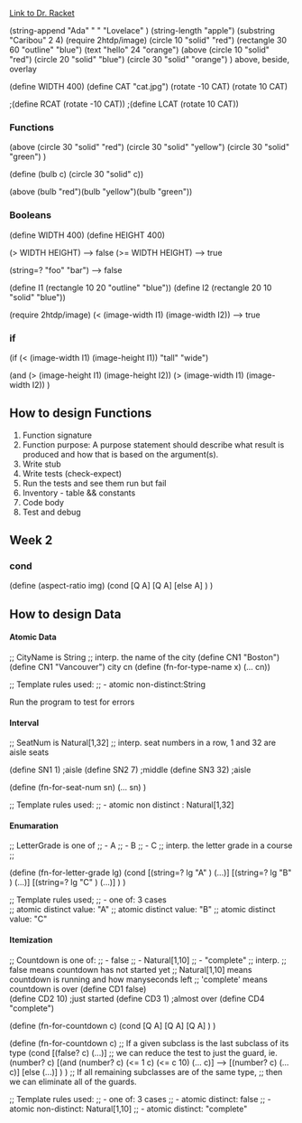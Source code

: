 [Link to Dr. Racket](http://racket-lang.org/download/)

(string-append "Ada" " " "Lovelace" )
(string-length "apple")
(substring "Caribou" 2 4)
(require 2htdp/image)
(circle 10 "solid" "red")
(rectangle 30 60 "outline" "blue")
(text "hello" 24 "orange")
(above
(circle 10 "solid" "red")
(circle 20 "solid" "blue")
(circle 30 "solid" "orange")
)
above, beside, overlay

(define WIDTH 400)
(define CAT "cat.jpg")
(rotate -10 CAT)
(rotate 10 CAT)

;(define RCAT (rotate -10 CAT))
;(define LCAT (rotate 10 CAT))

### Functions

(above
(circle 30 "solid" "red")
(circle 30 "solid" "yellow")
(circle 30 "solid" "green")
)

(define (bulb c)
(circle 30 "solid" c))

(above (bulb "red")(bulb "yellow")(bulb "green"))

### Booleans

(define WIDTH 400)
(define HEIGHT 400)

(> WIDTH HEIGHT) --> false
(>= WIDTH HEIGHT) --> true

(string=? "foo" "bar") --> false

(define I1 (rectangle 10 20 "outline" "blue"))
(define I2 (rectangle 20 10 "solid" "blue"))

(require 2htdp/image)
(< (image-width I1)
(image-width I2)) --> true

### if

(if (< (image-width I1)
(image-height I1))
"tall"
"wide")

(and (> (image-height I1) (image-height I2))
(> (image-width I1) (image-width I2))
)

## How to design Functions

1.  Function signature
2.  Function purpose:
    A purpose statement should describe what result is produced and how that is based on the argument(s).
3.  Write stub
4.  Write tests (check-expect)
5.  Run the tests and see them run but fail
6.  Inventory - table && constants
7.  Code body
8.  Test and debug


## Week 2

### cond

(define (aspect-ratio img)
  (cond [Q A]
        [Q A]
        [else A]
  )
 )

 ## How to design Data

#### Atomic Data

 ;; CityName is String
 ;; interp. the name of the city
 (define CN1 "Boston")
 (define CN1 "Vancouver")
                 city      cn
 (define (fn-for-type-name x)
 (... cn))

 ;; Template rules used:
 ;; - atomic non-distinct:String

Run the program to test for errors

#### Interval

;; SeatNum is Natural[1,32]
;; interp. seat numbers in a row, 1 and 32 are aisle seats

(define SN1 1)  ;aisle
(define SN2 7)  ;middle
(define SN3 32) ;aisle

(define (fn-for-seat-num sn)
    (... sn)
)

;; Template rules used:
;;  - atomic non distinct : Natural[1,32]

#### Enumaration

;; LetterGrade is one of
;; - A
;; - B
;; - C
;; interp. the letter grade in a course
;; <examples are redundant for enumerations>

(define (fn-for-letter-grade lg)
  (cond [(string=? lg "A" ) (...)]
        [(string=? lg "B" ) (...)]
        [(string=? lg "C" ) (...)]
  )
)

;; Template rules used;
;; - one of: 3 cases  
;; atomic distinct value: "A" 
;; atomic distinct value: "B" 
;; atomic distinct value: "C"  

#### Itemization

;; Countdown is one of:
;;  - false
;;  - Natural[1,10]
;;  - "complete" 
;; interp.
;;      false means countdown has not started yet
;;      Natural[1,10] means countdown is running and how manyseconds left
;;      'complete' means countdown is over
(define CD1 false)  
(define CD2 10)     ;just started
(define CD3 1)      ;almost over
(define CD4 "complete")

(define (fn-for-countdown c)
  (cond [Q A]
        [Q A]
        [Q A]
  )
)

(define (fn-for-countdown c)                         ;; If a given subclass is the last subclass of its type
(cond [(false? c) (...)]                             ;; we can reduce the test to just the guard, ie. (number? c) 
      [(and (number? c) (<= 1 c) (<= c 10) (... c)] --> [(number? c) (... c)]
      [else (...)]
)
)                                                    ;; If all remaining subclasses are of the same type,
                                                     ;; then we can eliminate all of the guards.        


;; Template rules used:
;;  - one of: 3 cases
;;  - atomic distinct: false
;;  - atomic non-distinct: Natural[1,10]
;;  - atomic distinct: "complete"